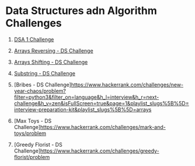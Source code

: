 # Data Structures adn Algorithm Challenges

1. [DSA 1 Challenge](https://www.hackerrank.com/challenges/2d-array/problem?filter=python3&filter_on=language&h_l=interview&isFullScreen=true&page=1&playlist_slugs%5B%5D=interview-preparation-kit&playlist_slugs%5B%5D=arrays)

2. [Arrays Reversing - DS Challenge](https://www.hackerrank.com/challenges/arrays-ds/problem?isFullScreen=false)

3. [Arrays Shifting - DS Challenge](https://www.hackerrank.com/challenges/ctci-array-left-rotation/problem?isFullScreen=true&h_l=interview&playlist_slugs%5B%5D=interview-preparation-kit&playlist_slugs%5B%5D=arrays)

4. [Substring - DS Challenge](https://www.hackerrank.com/challenges/two-strings/problem?h_l=interview&isFullScreen=true&playlist_slugs%5B%5D%5B%5D=interview-preparation-kit&playlist_slugs%5B%5D%5B%5D=dictionaries-hashmaps)

5. [Bribes - DS Challenge]https://www.hackerrank.com/challenges/new-year-chaos/problem?filter=python3&filter_on=language&h_l=interview&h_r=next-challenge&h_v=zen&isFullScreen=true&page=1&playlist_slugs%5B%5D=interview-preparation-kit&playlist_slugs%5B%5D=arrays

6. [Max Toys - DS Challenge]https://www.hackerrank.com/challenges/mark-and-toys/problem

7. [Greedy Florist - DS Challenge]https://www.hackerrank.com/challenges/greedy-florist/problem